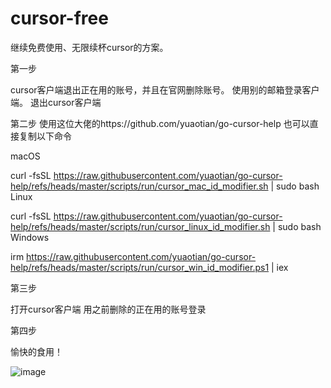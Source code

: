# cursor-free 

继续免费使用、无限续杯cursor的方案。

第一步

cursor客户端退出正在用的账号，并且在官网删除账号。
使用别的邮箱登录客户端。
退出cursor客户端

第二步
使用这位大佬的https://github.com/yuaotian/go-cursor-help
也可以直接复制以下命令

macOS

curl -fsSL https://raw.githubusercontent.com/yuaotian/go-cursor-help/refs/heads/master/scripts/run/cursor_mac_id_modifier.sh | sudo bash 
Linux

curl -fsSL https://raw.githubusercontent.com/yuaotian/go-cursor-help/refs/heads/master/scripts/run/cursor_linux_id_modifier.sh | sudo bash 
Windows

irm https://raw.githubusercontent.com/yuaotian/go-cursor-help/refs/heads/master/scripts/run/cursor_win_id_modifier.ps1 | iex

第三步

打开cursor客户端 用之前删除的正在用的账号登录

第四步

愉快的食用！

![image](https://github.com/user-attachments/assets/83ef8933-300d-43ab-844b-4a3fde97f47d)

